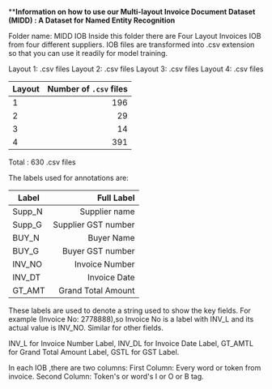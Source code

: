 **************Information on how to use our Multi-layout Invoice Document Dataset (MIDD) : A Dataset for Named Entity Recognition************

Folder name: MIDD IOB 
Inside this folder there are Four Layout Invoices IOB from four different suppliers.
IOB files are transformed into .csv extension so that you can use it readily for model training.


Layout 1:      .csv files
Layout 2:        .csv files
Layout 3:       .csv files
Layout 4:      .csv files

| Layout   |      Number of `.csv` files      | 
|----------|---------------------------------:|
| 1        |  196                             | 
| 2        |   29                             |
| 3        |   14                             |
| 4        |  391                             |

Total : 630 .csv files

The labels used for annotations are:

| Label   |      Full Label      | 
|----------|---------------------------------:|
| Supp_N        |  Supplier name                            | 
| Supp_G        |  Supplier GST number                             |
| BUY_N        |   Buyer Name                             |
| BUY_G        |   Buyer GST number                            |
| INV_NO       |   Invoice Number  |
| INV_DT       |   Invoice Date  |
| GT_AMT       |   Grand Total Amount  |

These labels are used to denote a string used to show the key fields.
For example (Invoice No: 2778888),so Invoice No is a label with INV_L and its actual value is INV_NO.
Similar for other fields.

INV_L for Invoice Number Label, 
INV_DL for Invoice Date Label,
GT_AMTL for Grand Total Amount Label, 
GSTL for GST Label. 

In each IOB ,there are two columns:
First Column: Every word or token from invoice.
Second Column: Token's or word's I or O or B tag.




